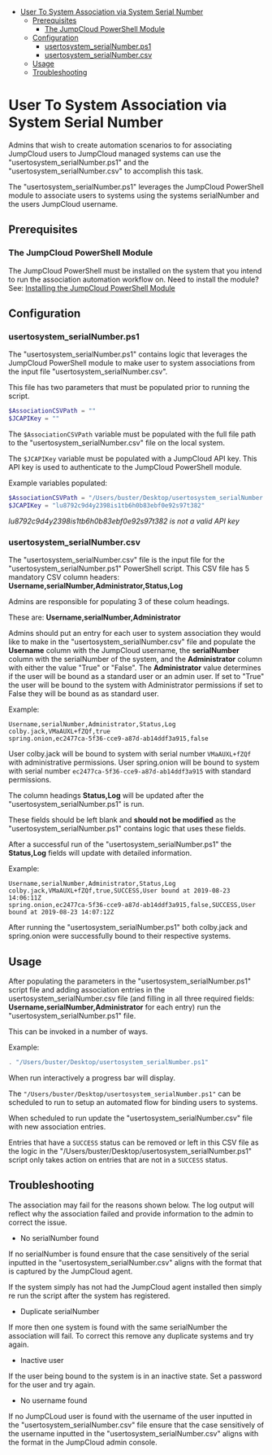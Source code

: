 
- [User To System Association via System Serial Number](#user-to-system-association-via-system-serial-number)
  - [Prerequisites](#prerequisites)
    - [The JumpCloud PowerShell Module](#the-jumpcloud-powershell-module)
  - [Configuration](#configuration)
    - [usertosystem_serialNumber.ps1](#usertosystemserialnumberps1)
    - [usertosystem_serialNumber.csv](#usertosystemserialnumbercsv)
  - [Usage](#usage)
  - [Troubleshooting](#troubleshooting)

# User To System Association via System Serial Number

Admins that wish to create automation scenarios to for associating JumpCloud users to JumpCloud managed systems can use the "usertosystem_serialNumber.ps1" and the "usertosystem_serialNumber.csv" to accomplish this task.

The "usertosystem_serialNumber.ps1" leverages the JumpCloud PowerShell module to associate users to systems using the systems serialNumber and the users JumpCloud username.

## Prerequisites

### The JumpCloud PowerShell Module

The JumpCloud PowerShell must be installed on the system that you intend to run the association automation workflow on.
Need to install the module? See: [Installing the JumpCloud PowerShell Module](https://github.com/TheJumpCloud/support/wiki/Installing-the-JumpCloud-PowerShell-Module)

## Configuration

### usertosystem_serialNumber.ps1

The "usertosystem_serialNumber.ps1" contains logic that leverages the JumpCloud PowerShell module to make user to system associations from the input file "usertosystem_serialNumber.csv".

This file has two parameters that must be populated prior to running the script.

```PowerShell
$AssociationCSVPath = ""
$JCAPIKey = ""
```

The `$AssociationCSVPath` variable must be populated with the full file path to the "usertosystem_serialNumber.csv" file on the local system.

The `$JCAPIKey` variable must be populated with a JumpCloud API key. This API key is used to authenticate to the JumpCloud PowerShell module.

Example variables populated:

```PowerShell
$AssociationCSVPath = "/Users/buster/Desktop/usertosystem_serialNumber.csv"
$JCAPIKey = "lu8792c9d4y2398is1tb6h0b83ebf0e92s97t382"

```
*lu8792c9d4y2398is1tb6h0b83ebf0e92s97t382 is not a valid API key*

### usertosystem_serialNumber.csv

The "usertosystem_serialNumber.csv" file is the input file for the "usertosystem_serialNumber.ps1" PowerShell script. This CSV file has 5 mandatory CSV column headers: **Username,serialNumber,Administrator,Status,Log**

Admins are responsible for populating 3 of these colum headings.

These are: **Username,serialNumber,Administrator**

Admins should put an entry for each user to system association they would like to make in the "usertosystem_serialNumber.csv" file and populate the **Username** column with the JumpCloud username, the **serialNumber** column with the serialNumber of the system, and the **Administrator** column with either the value "True" or "False". The **Administrator** value determines if the user will be bound as a standard user or an admin user. If set to "True" the user will be bound to the system with Administrator permissions if set to False they will be bound as as standard user.

Example:

```Csv
Username,serialNumber,Administrator,Status,Log
colby.jack,VMaAUXL+fZQf,true
spring.onion,ec2477ca-5f36-cce9-a87d-ab14ddf3a915,false
```

User colby.jack will be bound to system with serial number `VMaAUXL+fZQf` with administrative permissions.
User spring.onion will be bound to system with serial number `ec2477ca-5f36-cce9-a87d-ab14ddf3a915` with standard permissions.

The column headings **Status,Log** will be updated after the "usertosystem_serialNumber.ps1" is run.

These fields should be left blank and **should not be modified** as the "usertosystem_serialNumber.ps1" contains logic that uses these fields.

After a successful run of the "usertosystem_serialNumber.ps1" the **Status,Log** fields will update with detailed information.

Example:

```CSV
Username,serialNumber,Administrator,Status,Log
colby.jack,VMaAUXL+fZQf,true,SUCCESS,User bound at 2019-08-23 14:06:11Z
spring.onion,ec2477ca-5f36-cce9-a87d-ab14ddf3a915,false,SUCCESS,User bound at 2019-08-23 14:07:12Z
```

After running the "usertosystem_serialNumber.ps1" both colby.jack and spring.onion were successfully bound to their respective systems.

## Usage

After populating the parameters in the "usertosystem_serialNumber.ps1" script file and adding association entries in the usertosystem_serialNumber.csv file (and filling in all three required fields: **Username,serialNumber,Administrator** for each entry) run the "usertosystem_serialNumber.ps1" file.

This can be invoked in a number of ways.

Example:

```PowerShell
. "/Users/buster/Desktop/usertosystem_serialNumber.ps1"
```

When run interactively a progress bar will display.

The `"/Users/buster/Desktop/usertosystem_serialNumber.ps1"` can be scheduled to run to setup an automated flow for binding users to systems.

When scheduled to run update the "usertosystem_serialNumber.csv" file with new association entries.

Entries that have a `SUCCESS` status can be removed or left in this CSV file as the logic in the "/Users/buster/Desktop/usertosystem_serialNumber.ps1" script only takes action on entries that are not in a `SUCCESS` status.

## Troubleshooting

The association may fail for the reasons shown below. The log output will reflect why the association failed and provide information to the admin to correct the issue.

- No serialNumber found

If no serialNumber is found ensure that the case sensitively of the serial inputted in the "usertosystem_serialNumber.csv" aligns with the format that is captured by the JumpCloud agent.

If the system simply has not had the JumpCloud agent installed then simply re run the script after the system has registered.

- Duplicate serialNumber

If more then one system is found with the same serialNumber the association will fail. To correct this remove any duplicate systems and try again.

- Inactive user

If the user being bound to the system is in an inactive state. Set a password for the user and try again.

- No username found

If no JumpCLoud user is found with the username of the user inputted in the "usertosystem_serialNumber.csv" file ensure that the case sensitively of the username inputted in the "usertosystem_serialNumber.csv" aligns with the format in the JumpCloud admin console.